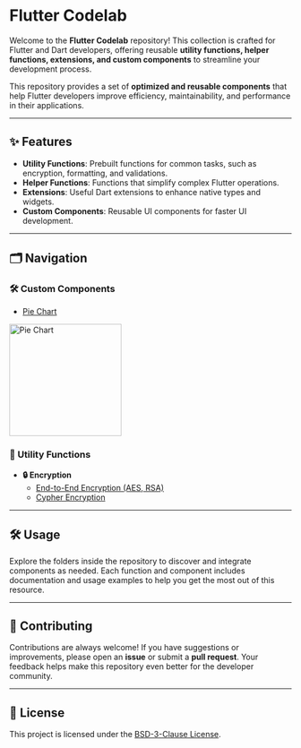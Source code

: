 # Flutter Codelab

Welcome to the **Flutter Codelab** repository! This collection is crafted for Flutter and Dart developers, offering reusable **utility functions, helper functions, extensions, and custom components** to streamline your development process.

This repository provides a set of **optimized and reusable components** that help Flutter developers improve efficiency, maintainability, and performance in their applications.

---

## ✨ Features

- **Utility Functions**: Prebuilt functions for common tasks, such as encryption, formatting, and validations.
- **Helper Functions**: Functions that simplify complex Flutter operations.
- **Extensions**: Useful Dart extensions to enhance native types and widgets.
- **Custom Components**: Reusable UI components for faster UI development.

---

## 🗂 Navigation

### 🛠 Custom Components   
- [Pie Chart](https://github.com/cp-pratik-k/flutter-codelab/blob/main/custom-components/charts/customizable_pie_chart.dart)
<img src="https://github.com/cp-pratik-k/flutter-codelab/raw/main/Assets/pie_chart.gif" width="200" alt="Pie Chart" />    


### 🔧 Utility Functions
- **🔒 Encryption**    
  - [End-to-End Encryption (AES, RSA)](https://github.com/cp-pratik-k/flutter-codelab/blob/main/encryptions/end_to_end_encryption.dart)
  - [Cypher Encryption](https://github.com/cp-pratik-k/flutter-codelab/blob/main/encryptions/cipher_encryption.dart)

---

## 🛠 Usage

Explore the folders inside the repository to discover and integrate components as needed. Each function and component includes documentation and usage examples to help you get the most out of this resource.

---

## 🤝 Contributing

Contributions are always welcome! If you have suggestions or improvements, please open an **issue** or submit a **pull request**. Your feedback helps make this repository even better for the developer community.

---

## 📜 License

This project is licensed under the [BSD-3-Clause License](LICENSE).
